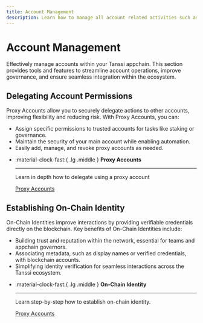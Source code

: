 ```yaml
---
title: Account Management
description: Learn how to manage all account related activities such as the creation, maintenance, and removal of proxies and identities.
---
```


# Account Management

Effectively manage accounts within your Tanssi appchain. This section provides tools and features to streamline account operations, improve governance, and ensure seamless integration within the ecosystem.

## **Delegating Account Permissions**

Proxy Accounts allow you to securely delegate actions to other accounts, improving flexibility and reducing risk. With Proxy Accounts, you can:

- Assign specific permissions to trusted accounts for tasks like staking or governance.
- Maintain the security of your main account while enabling automation.
- Easily add, manage, and revoke proxy accounts as needed.

<div class="grid cards" markdown>

-   :material-clock-fast:{ .lg .middle } __Proxy Accounts__

    ---

    Learn in depth how to delegate using a proxy account

    [Proxy Accounts](proxy-accounts.md)

</div>

## **Establishing On-Chain Identity**
On-Chain Identities improve interactions by providing verifiable credentials directly on the blockchain. Key benefits of On-Chain Identities include:

- Building trust and reputation within the network, essential for teams and appchain governors.
- Associating metadata, such as display names or verified credentials, with blockchain accounts.
- Simplifying identity verification for seamless interactions across the Tanssi ecosystem.

<div class="grid cards" markdown>

-   :material-clock-fast:{ .lg .middle } __On-Chain Identity__

    ---

    Learn step-by-step how to establish on-chain identity.

    [Proxy Accounts](identity.md)

</div>